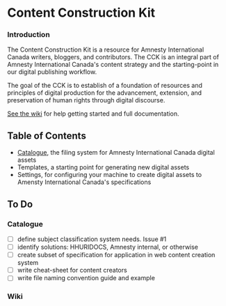 Content Construction Kit
==========

### Introduction

The Content Construction Kit is a resource for Amnesty International Canada writers, bloggers, and contributors. The CCK is an integral part of Amnesty International Canada's content strategy and the starting-point in our digital publishing workflow.

The goal of the CCK is to establish of a foundation of resources and principles of digital production for the advancement, extension, and preservation of human rights through digital discourse.

[See the wiki](https://github.com/AmnestyInternational/ContentKit/wiki) for help getting started and full documentation.

## Table of Contents
- [Catalogue](https://github.com/AmnestyInternational/ContentKit/blob/master/catalogue.md), the filing system for Amnesty International Canada digital assets
- Templates, a starting point for generating new digital assets
- Settings, for configuring your machine to create digital assets to Amensty International Canada's specifications

## To Do

### Catalogue

- [ ] define subject classification system needs. Issue #1
- [ ] identify solutions: HHURIDOCS, Amnesty internal, or otherwise
- [ ] create subset of specification for application in web content creation system
- [ ] write cheat-sheet for content creators
- [ ] write file naming convention guide and example

### Wiki

